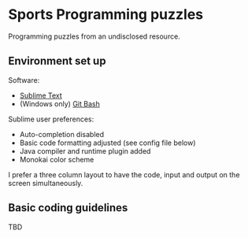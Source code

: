 # Sports Programming puzzles

Programming puzzles from an undisclosed resource.

## Environment set up

Software:

- [Sublime Text](https://www.sublimetext.com/)
- (Windows only) [Git Bash](https://gitforwindows.org/)

Sublime user preferences:

- Auto-completion disabled
- Basic code formatting adjusted (see config file below)
- Java compiler and runtime plugin added
- Monokai color scheme

I prefer a three column layout to have the code, input and output on the screen simultaneously.

## Basic coding guidelines

TBD 
